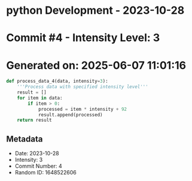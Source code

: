 ﻿# python Development - 2023-10-28
# Commit #4 - Intensity Level: 3
# Generated on: 2025-06-07 11:01:16
```python
def process_data_4(data, intensity=3):
    '''Process data with specified intensity level'''
    result = []
    for item in data:
        if item > 0:
            processed = item * intensity + 92
            result.append(processed)
    return result
```
## Metadata
- Date: 2023-10-28
- Intensity: 3
- Commit Number: 4
- Random ID: 1648522606
